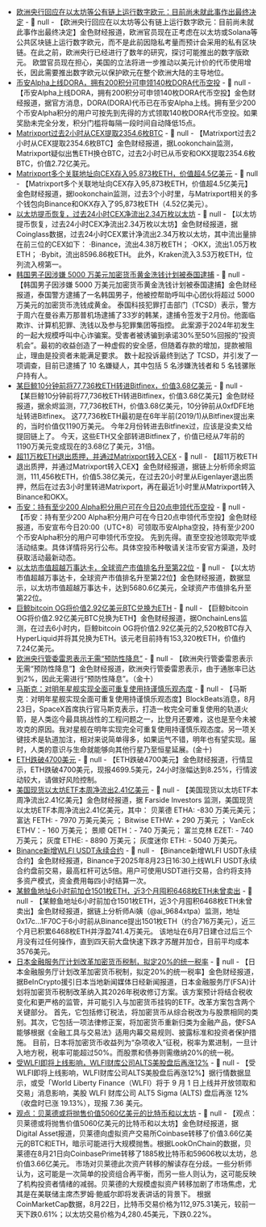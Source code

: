 - [欧洲央行回应在以太坊等公有链上运行数字欧元：目前尚未就此事作出最终决定](https://mp.weixin.qq.com/s/qe7SV62XMFAQupm6Fo5hwA) - 📰 null - 【欧洲央行回应在以太坊等公有链上运行数字欧元：目前尚未就此事作出最终决定】金色财经报道，欧洲官员现在正考虑在以太坊或Solana等公共区块链上运行数字欧元，而不是此前因隐私考量而预计会采用的私有区块链。在此之前，欧洲央行已经进行了数年的研究，探讨可能推出的数字版欧元。 
欧盟官员现在担心，美国的立法将进一步推动以美元计价的代币使用增长，因此需要推出数字欧元以保护欧元在整个欧洲大陆的主导地位。
- [币安Alpha上线DORA，拥有200积分可申领140枚DORA代币空投]() - 📰 null - 【币安Alpha上线DORA，拥有200积分可申领140枚DORA代币空投】金色财经报道，据官方消息，DORA(DORA)代币已在币安Alpha上线。拥有至少200个币安Alpha积分的用户可按先到先得的方式领取140枚DORA代币空投。如果奖励未完全分发，积分门槛将每隔一段时间自动降低15点。
- [Matrixport过去2小时从CEX提取2354.6枚BTC](https://x.com/lookonchain/status/1959211452025434227) - 📰 null - 【Matrixport过去2小时从CEX提取2354.6枚BTC】金色财经报道，据Lookonchain监测，Matrixport疑似出售ETH换仓BTC，过去2小时已从币安和OKX提取2354.6枚BTC，价值2.72亿美元。
- [Matrixport多个关联地址向CEX存入95,873枚ETH，价值超4.5亿美元](https://x.com/lookonchain/status/1959211452025434227) - 📰 null - 【Matrixport多个关联地址向CEX存入95,873枚ETH，价值超4.5亿美元】金色财经报道，据lookonchain监测，过去3个小时里，与Matrixport相关的多个钱包向Binance和OKX存入了95,873枚ETH（4.52亿美元）。
- [以太坊提币恢复，过去24小时CEX净流出2.34万枚以太坊](https://www.coinglass.com/zh/Balance) - 📰 null - 【以太坊提币恢复，过去24小时CEX净流出2.34万枚以太坊】金色财经报道，据Coinglass数据，过去24小时CEX累计净流出2.34万枚以太坊，其中流出量排在前三位的CEX如下： 
·Binance，流出4.38万枚ETH； 
·OKX，流出1.05万枚ETH； 
·Bybit，流出8596.86枚ETH。 
此外，Kraken流入3.53万枚ETH，位列流入榜第一。
- [韩国男子因涉嫌 5000 万美元加密货币黄金洗钱计划被泰国逮捕](https://cointelegraph.com/news/thai-police-arrest-korean-man-50m-crypto-gold-laundering) - 📰 null - 【韩国男子因涉嫌 5000 万美元加密货币黄金洗钱计划被泰国逮捕】金色财经报道，泰国警方逮捕了一名韩国男子，他被控帮助呼叫中心团伙将超过 5000 万美元的加密货币洗钱成黄金。 
泰国科技犯罪打击部门（TCSD）表示，警方于周六在曼谷素万那普机场逮捕了33岁的韩某，逮捕令签发于2月份。他面临欺诈、计算机犯罪、洗钱以及参与犯罪集团等指控。 
此案源于2024年初发生的一起大规模呼叫中心诈骗案。受害者被诱骗到承诺30%至50%回报的“投资机会”。最初的收益创造了一种虚假的安全感，但随着存款的增加，提款被阻止，理由是投资者未能满足要求。 
数十起投诉最终到达了 TCSD，并引发了一项调查，目前已逮捕了 10 名嫌疑人，其中包括 5 名涉嫌洗钱者和 5 名钱骡账户持有人。
- [某巨鲸10分钟前将77,736枚ETH转进Bitfinex，价值3.68亿美元](https://x.com/EmberCN/status/1959198520482967814) - 📰 null - 【某巨鲸10分钟前将77,736枚ETH转进Bitfinex，价值3.68亿美元】金色财经报道，据余烬监测，77,736枚ETH，价值3.68亿美元，10分钟前从0xfDFE地址转进Bitfinex。 
这77,736枚ETH最初是在6年半前(2019/1)从Bitfinex提出来的，当时价值仅1190万美元。 
今年2月份转进去Bitfinex过，应该是没卖又给提回链上了。 
今天，这些ETH又全部转进Bitfinex了，价值已经从7年前的1190万美元变成现在的3.68亿了美元，31倍。
- [超11万枚ETH退出质押，并通过Matrixport转入CEX](https://x.com/EmberCN/status/1959189661672407490) - 📰 null - 【超11万枚ETH退出质押，并通过Matrixport转入CEX】金色财经报道，据链上分析师余烬监测，111,456枚ETH，价值5.38亿美元，在过去20小时里从Eigenlayer退出质押，然后在过去3小时里转进Matrixport，再在最近1小时里从Matrixport转入Binance和OKX。
- [币安：持有至少200 Alpha积分用户可在今日20点申领代币空投](https://x.com/binance/status/1959193903359467835) - 📰 null - 【币安：持有至少200 Alpha积分用户可在今日20点申领代币空投】金色财经报道，币安宣布今日20:00（UTC+8）可领取币安Alpha空投，持有至少200个币安Alpha积分的用户可申领代币空投。 
先到先得。直至空投池领取完毕或活动结束。具体详情将另行公布。具体空投币种敬请关注币安官方渠道，及时获取活动最新动态。
- [以太坊市值超越万事达卡，全球资产市值排名升至第22位](https://x.com/Cointelegraph/status/1959178998962889132) - 📰 null - 【以太坊市值超越万事达卡，全球资产市值排名升至第22位】金色财经报道，数据显示，以太坊市值超越万事达卡，达到5680.6亿美元，全球资产市值排名升至第22位。
- [巨鲸bitcoin OG将价值2.92亿美元BTC兑换为ETH](https://x.com/OnchainLens/status/1959178060718387703) - 📰 null - 【巨鲸bitcoin OG将价值2.92亿美元BTC兑换为ETH】金色财经报道，据OnchainLens监测，在过去6小时内，巨鲸bitcoin OG将价值2.92亿美元的2,520枚BTC存入HyperLiquid并将其兑换为ETH。该元老目前持有153,320枚ETH，价值约7.24亿美元。
- [欧洲央行管委雷恩表示无需“预防性降息”]() - 📰 null - 【欧洲央行管委雷恩表示无需“预防性降息”】金色财经报道，欧洲央行管委雷恩表示，由于通胀率已达到2%，因此无需进行“预防性降息”。（金十）
- [马斯克：对明年星舰实现全面可重复使用持谨慎乐观态度]() - 📰 null - 【马斯克：对明年星舰实现全面可重复使用持谨慎乐观态度】BlockBeats消息，8月23日，SpaceX首席执行官马斯克表示，打造一枚完全可重复使用的轨道火箭，是人类迄今最具挑战性的工程问题之一，比登月还要难，这也是至今未被攻克的原因。我对星舰在明年实现完全可重复使用持谨慎乐观态度。另一项关键技术是轨道加注，相对来说简单得多，如果运气不错，明年也有望实现。届时，人类的意识与生命就能够向其他行星乃至恒星延展。(金十)
- [ETH跌破4700美元]() - 📰 null - 【ETH跌破4700美元】金色财经报道，行情显示，ETH跌破4700美元，现报4699.5美元，24小时涨幅达到8.25%，行情波动较大，请做好风险控制。
- [美国现货以太坊ETF本周净流出2.41亿美元]() - 📰 null - 【美国现货以太坊ETF本周净流出2.41亿美元】金色财经报道，据 Farside Investors 监测，美国现货以太坊ETF本周净流出2.41亿美元，其中： 
贝莱德 ETHA: -830 万美元美元； 
富达 FETH: - 7970 万美元美元 ； 
Bitwise ETHW: + 290 万美元 ； 
VanEck ETHV：- 160 万美元； 
景顺 QETH：- 740 万美元； 
富兰克林 EZET: - 740 万美元； 
灰度 ETHE: - 8890 万美元； 
灰度迷你 ETH: - 5040 万美元。
- [Binance新增WLFI USDT永续合约](https://www.binance.com/zh-CN/support/announcement/detail/b302e61031ee4d2b947fb7ddc422fb60) - 📰 null - 【Binance新增WLFI USDT永续合约】金色财经报道，Binance于2025年8月23日16:30上线WLFI USDT永续合约盘前交易，最高杠杆可达5倍。用户可使用USDT进行交易，合约将支持多资产模式，资金费用每四小时结算一次。
- [某鲸鱼地址6小时前加仓1501枚ETH，近3个月囤积6468枚ETH未曾卖出](https://x.com/ai_9684xtpa/status/1959165827590296027) - 📰 null - 【某鲸鱼地址6小时前加仓1501枚ETH，近3个月囤积6468枚ETH未曾卖出】金色财经报道，据链上分析师Ai姨（@ai_9684xtpa）监测，地址0x17c...1F70C于6小时前从Binance提出1501枚ETH（约合716万美元），近三个月已积累6468枚ETH并浮盈741.4万美元。 
该地址在6月7日建仓过后三个月没有过任何操作，直到四天前大盘快速下跌才苏醒并加仓，目前平均成本3576美元。
- [日本金融服务厅计划改革加密货币税制，拟定20%的统一税率](https://beincrypto.com/japan-fsa-crypto-tax-overhaul-etf-reforms-2026/?__cf_chl_rt_tk=hnnOU4wAzInMMXtfWRCpsHhUVJxRmtexc9CMsUOm_tE-1755936371-1.0.1.1-zNI4sNKa7gPIvAKaNPhLBLd5v4NiyCJq5BQ1AQ.bte4) - 📰 null - 【日本金融服务厅计划改革加密货币税制，拟定20%的统一税率】金色财经报道，据BeInCrypto援引日本当地新闻媒体日经新闻报道，日本金融服务厅(FSA)计划将加密货币税制改革纳入其2026年税收修订方案。该方案预计将结合税收变化和更严格的监管，并可能引入与加密货币挂钩的ETF。改革方案包含两个关键部分。 
首先，它包括修订税法，将加密货币从综合税改为与股票相同的类别。其次，它包括一项法律修正案，将加密货币重新归类为金融产品，使FSA能够根据《金融工具与交易法》适用内幕交易规则、披露标准和投资者保护措施。 
目前，日本将加密货币收益列为“杂项收入”征税，税率为累进制，一旦计入地方税，税率可能超过50%。而股票和债券则需缴纳20%的统一税。
- [受WLFI即将上线影响，WLFI财库公司ALTS美股盘后再涨12%]() - 📰 null - 【受WLFI即将上线影响，WLFI财库公司ALTS美股盘后再涨12%】据行情数据显示，或受「World Liberty Finance（WLFI）将于 9 月 1 日上线并开放领取和交易」消息影响，美股 WLFI 财库公司 ALT5 Sigma (ALTS) 盘后再涨 12%（收盘时已涨 19.13%），现报 7.36 美元。
- [观点：贝莱德或将抛售价值5060亿美元的比特币和以太坊](https://www.digitalasset.works/news/articleView.html?idxno=29148) - 📰 null - 【观点：贝莱德或将抛售价值5060亿美元的比特币和以太坊】金色财经报道，据Digital Asset报道，贝莱德向虚拟资产交易所Coinbase转移了价值3.66亿美元的BTC和ETH，暗示可能进行大规模抛售。根据LookOnChain的数据，贝莱德在8月21日向CoinbasePrime转移了1885枚比特币和59606枚以太坊，总价值3.66亿美元。 
市场对贝莱德此次资产转移的解读存在分歧。一些分析师认为，这可能是一次简单的投资组合再平衡，而另一些人则认为，这可能反映了机构投资者情绪的减弱。贝莱德的大规模虚拟资产转移加剧了市场焦虑，尤其是在美联储主席杰罗姆·鲍威尔即将发表讲话的背景下。 
根据CoinMarketCap数据，8月22日，比特币交易价格为112,975.31美元，较前一天下跌0.61%；以太坊交易价格为4,280.45美元，下跌0.22%。
